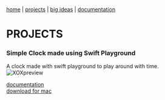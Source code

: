 [home](https://sanduran.github.io) | [projects](https://sanduran.github.io/projects) | [big ideas](https://sanduran.github.io/big_ideas) | [documentation](https://sanduran.github.io/documentation)

# PROJECTS
### Simple Clock made using Swift Playground
A clock made with swift playground to play around with time.  
![XOXpreview](https://sanduran.github.io/assets/swiftClock/swiftClockPreview.gif)

[documentation](https://sanduran.github.io/documentation/swiftClock)  
[download for mac](https://sanduran.github.io/assets/swiftClock/ClockV2.zip)
